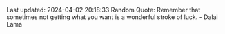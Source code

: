 Last updated: 2024-04-02 20:18:33
Random Quote: Remember that sometimes not getting what you want is a wonderful stroke of luck. - Dalai Lama